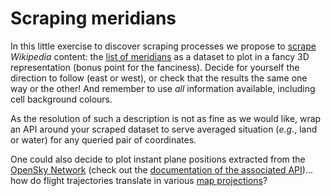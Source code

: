 # Scraping meridians

In this little exercise to discover scraping processes we propose to
[scrape](https://www.crummy.com/software/BeautifulSoup/) _Wikipedia_ content: the
[list of meridians](https://en.wikipedia.org/w/index.php?title=Category:Meridians_(geography))
as a dataset to plot in a fancy 3D representation (bonus point for the fanciness).
Decide for yourself the direction to follow (east or west), or check that the results
the same one way or the other! And remember to use _all_ information available,
including cell background colours.

As the resolution of such a description is not as fine as we would like, wrap an API
around your scraped dataset to serve averaged situation (_e.g._, land or water) for any
queried pair of coordinates.

One could also decide to plot instant plane positions extracted from the
[OpenSky Network](https://opensky-network.org/) (check out the
[documentation of the associated API](https://opensky-network.org/apidoc/))... how do
flight trajectories translate in various
[map projections](https://en.wikipedia.org/wiki/Map_projection)?
